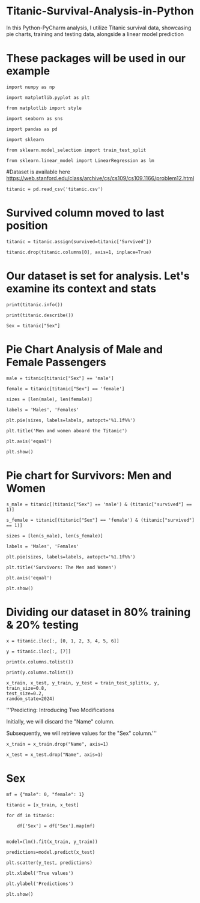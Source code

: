 # Titanic-Survival-Analysis-in-Python
In this Python-PyCharm analysis, I utilize Titanic survival data, showcasing pie charts, training and testing data, alongside a linear model prediction

# These packages will be used in our example

    import numpy as np
    
    import matplotlib.pyplot as plt
    
    from matplotlib import style
    
    import seaborn as sns
    
    import pandas as pd
    
    import sklearn
    
    from sklearn.model_selection import train_test_split
    
    from sklearn.linear_model import LinearRegression as lm


#Dataset is available here  https://web.stanford.edu/class/archive/cs/cs109/cs109.1166/problem12.html

    titanic = pd.read_csv('titanic.csv')

# Survived column moved to last position

    titanic = titanic.assign(survived=titanic['Survived'])
    
    titanic.drop(titanic.columns[0], axis=1, inplace=True)

# Our dataset is set for analysis. Let's examine its context and stats

    print(titanic.info())
    
    print(titanic.describe())
    
    Sex = titanic["Sex"]

# Pie Chart Analysis of Male and Female Passengers

    male = titanic[titanic["Sex"] == 'male']
    
    female = titanic[titanic["Sex"] == 'female']
    
    sizes = [len(male), len(female)]
    
    labels = 'Males', 'Females'
    
    plt.pie(sizes, labels=labels, autopct='%1.1f%%')
    
    plt.title('Men and women aboard the Titanic')
    
    plt.axis('equal')
    
    plt.show()

# Pie chart for Survivors: Men and Women

    s_male = titanic[(titanic["Sex"] == 'male') & (titanic["survived"] == 1)]
    
    s_female = titanic[(titanic["Sex"] == 'female') & (titanic["survived"] == 1)]
    
    sizes = [len(s_male), len(s_female)]
    
    labels = 'Males', 'Females'
    
    plt.pie(sizes, labels=labels, autopct='%1.1f%%')
    
    plt.title('Survivors: The Men and Women')
    
    plt.axis('equal')
    
    plt.show()

# Dividing our dataset in 80% training & 20% testing

    x = titanic.iloc[:, [0, 1, 2, 3, 4, 5, 6]]
    
    y = titanic.iloc[:, [7]]
    
    print(x.columns.tolist())
    
    print(y.columns.tolist())
    
    x_train, x_test, y_train, y_test = train_test_split(x, y,
    train_size=0.8,
    test_size=0.2,
    random_state=2024)
    
    
'''Predicting: Introducing Two Modifications

   Initially, we will discard the "Name" column.

   Subsequently, we will retrieve values for the "Sex" column.'''

    
    
    x_train = x_train.drop("Name", axis=1)
    
    x_test = x_test.drop("Name", axis=1)

# Sex

    mf = {"male": 0, "female": 1}
    
    titanic = [x_train, x_test]
    
    for df in titanic:
    
        df['Sex'] = df['Sex'].map(mf)
    
    
    model=(lm().fit(x_train, y_train))
    
    predictions=model.predict(x_test)
    
    plt.scatter(y_test, predictions)
    
    plt.xlabel('True values')
    
    plt.ylabel('Predictions')
    
    plt.show()

